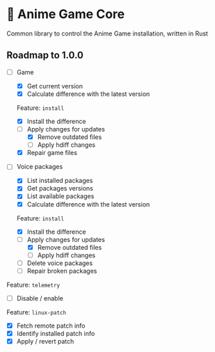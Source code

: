 # 🦀 Anime Game Core

Common library to control the Anime Game installation, written in Rust

## Roadmap to 1.0.0

* [ ] Game
  * [x] Get current version
  * [x] Calculate difference with the latest version

  Feature: `install`

  * [x] Install the difference
  * [ ] Apply changes for updates
    * [x] Remove outdated files
    * [ ] Apply hdiff changes
  * [x] Repair game files

* [ ] Voice packages
  * [x] List installed packages
  * [x] Get packages versions
  * [x] List available packages
  * [x] Calculate difference with the latest version

  Feature: `install`

  * [x] Install the difference
  * [ ] Apply changes for updates
    * [x] Remove outdated files
    * [ ] Apply hdiff changes
  * [ ] Delete voice packages
  * [ ] Repair broken packages

Feature: `telemetry`

* [ ] Disable / enable

Feature: `linux-patch`

* [x] Fetch remote patch info
* [x] Identify installed patch info
* [x] Apply / revert patch
